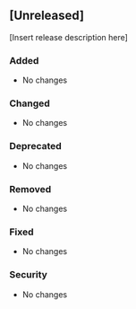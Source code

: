 ## [Unreleased]

[Insert release description here]

### Added
- No changes

### Changed
- No changes

### Deprecated
- No changes

### Removed
- No changes

### Fixed
- No changes

### Security
- No changes
